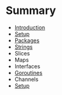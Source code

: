 # Summary

* [Introduction](README.md)
* [Setup](setup.md)
* [Packages](packages.md)
* [Strings](chapter1.md)
* Slices
* Maps
* Interfaces
* [Goroutines](goroutines.md)
* Channels
* [Setup](setup.md)

